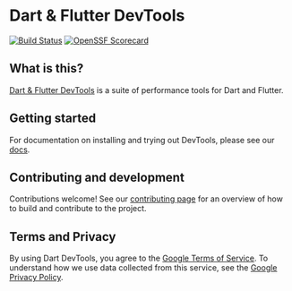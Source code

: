 # Dart & Flutter DevTools

[![Build Status](https://github.com/flutter/devtools/workflows/devtools/badge.svg)](https://github.com/flutter/devtools/actions)
[![OpenSSF Scorecard](https://api.securityscorecards.dev/projects/github.com/flutter/devtools/badge)](https://api.securityscorecards.dev/projects/github.com/flutter/devtools)

## What is this?

[Dart & Flutter DevTools](https://flutter.dev/docs/development/tools/devtools/) is a suite of performance tools for Dart and Flutter.

## Getting started

For documentation on installing and trying out DevTools, please see our
[docs](https://flutter.dev/docs/development/tools/devtools/).

## Contributing and development

Contributions welcome! See our
[contributing page](https://github.com/flutter/devtools/blob/master/CONTRIBUTING.md)
for an overview of how to build and contribute to the project.

## Terms and Privacy

By using Dart DevTools, you agree to the [Google Terms of Service](https://policies.google.com/terms). To understand how we use data collected from this service, see the [Google Privacy Policy](https://policies.google.com/privacy?hl=en).
